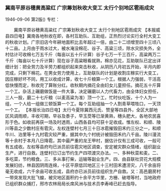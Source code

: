 ### 冀南平原谷穗黄高粱红  广宗筹划秋收大变工  太行个别地区雹雨成灾

1946-09-06
第2版()
专栏：

　　冀南平原谷穗黄高粱红
    广宗筹划秋收大变工
    太行个别地区雹雨成灾
    【本报威县四日电】冀南各地秋收在即，各村互助队、互助组，正热烈讨论实行全村大变工的秋收计划。广宗旧店今年耕地面积比去年超过一倍，由二十二顷增至四十三顷八十二亩。上月由于雨水过大，被水淹没棉花、谷子、高粱三顷，除水灾损失外，全村估计可收棉七万五千斤（每亩以五十斤计算）谷子七万一千三百斤，高粱两万二千斤（每亩以七十斤计算）现在谷子高粱眼看就熟，棉亦见花，互助联队已定出详细计划：把全劳力及半劳力都组织起来突击秋收，从阴历八月初五开始，半月内即完成，只剩下棉花。在男女劳力使用上，互助联队的计划是收割庄稼实行大变工，因庄稼好坏不同，用工以收成计算，收七十斤粮算一个工。根据人力强弱，干活高低快慢而定，秋收完了算账分红。收秋期内摘花全由妇女儿童担任。摘花五十斤算一个工。杂活上碾磨做饭是一件大事，决定碾磨以人力代畜力，由全体妇女担任，三人一股，磨二十七斤粮（以麦高粱为准）顶一个工，忙时伙吃饭，十个人为一组，一个人给一组做三顿饭算一个工。每个互助组抽一个人割青草喂牲口，一天顶一个工。
    【本报长治四日电】太行今夏除冀西元氏、赞皇等四县外，全区大部地区风调雨顺，丰收可期，早谷及黍子，早玉茭等已渐黄熟，穗头肥大，各地农民喜形于色。如收前再获一场及时透雨，山西各县均可获十足收成。惟左权、和顺、陵川等县之少数村庄有雹灾。左权连壁村七月三十日冰雹摧毁田禾约三分之一，和顺牛川、泊里等十九村雹灾较严重，据其中九个村统计被毁田禾约八千亩。陵川漫流等十余村于本月八日降雹，其中最严重的龙王甲村，据估计仅有三成可收，一般可有五成收。左权等县府均已派员前往雹灾地区调查，安定被灾群众情绪，组织副业生产，进行自救。连壁村已订出节约生产四项渡灾办法。一、多种秋菜和麦。二、多吃菜，节约粮食。三、多从事打柴，运输等副业生产。四、由县联社贷花大规模发展妇纺，林县因阴雨连绵，十区平原低凹地区三十三村田禾遭涝灾，八千余亩将毫无收成，六千余亩可收五成，县府亦已派员前往组织生产自救。又：高邑磨房村一带突发现大批飞蝗，被灾地区面积约十余平方华里，方栅、破塔等村，当地政府已组织群众捕打，邢市农林局局长席风洲与技术员李寿峰已赶去指导。
